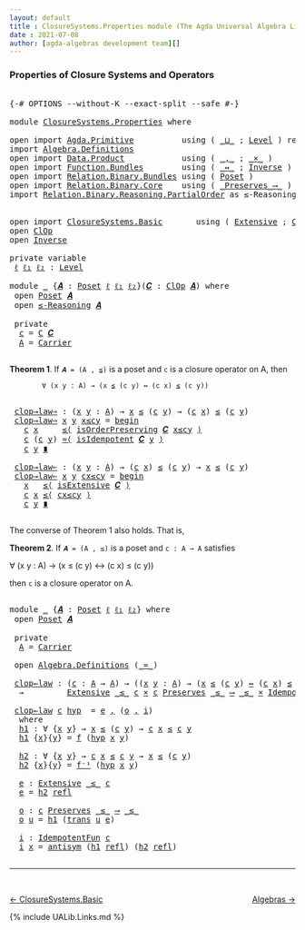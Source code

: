 ```yaml
---
layout: default
title : ClosureSystems.Properties module (The Agda Universal Algebra Library)
date : 2021-07-08
author: [agda-algebras development team][]
---
```


### <a id="properties-of-closure-systems-and-operators">Properties of Closure Systems and Operators</a>

<pre class="Agda">

<a id="284" class="Symbol">{-#</a> <a id="288" class="Keyword">OPTIONS</a> <a id="296" class="Pragma">--without-K</a> <a id="308" class="Pragma">--exact-split</a> <a id="322" class="Pragma">--safe</a> <a id="329" class="Symbol">#-}</a>

<a id="334" class="Keyword">module</a> <a id="341" href="ClosureSystems.Properties.html" class="Module">ClosureSystems.Properties</a> <a id="367" class="Keyword">where</a>

<a id="374" class="Keyword">open</a> <a id="379" class="Keyword">import</a> <a id="386" href="Agda.Primitive.html" class="Module">Agda.Primitive</a>          <a id="410" class="Keyword">using</a> <a id="416" class="Symbol">(</a> <a id="418" href="Agda.Primitive.html#810" class="Primitive Operator">_⊔_</a> <a id="422" class="Symbol">;</a> <a id="424" href="Agda.Primitive.html#597" class="Postulate">Level</a> <a id="430" class="Symbol">)</a> <a id="432" class="Keyword">renaming</a> <a id="441" class="Symbol">(</a> <a id="443" href="Agda.Primitive.html#326" class="Primitive">Set</a> <a id="447" class="Symbol">to</a> <a id="450" class="Primitive">Type</a> <a id="455" class="Symbol">)</a>
<a id="457" class="Keyword">import</a> <a id="464" href="Algebra.Definitions.html" class="Module">Algebra.Definitions</a>
<a id="484" class="Keyword">open</a> <a id="489" class="Keyword">import</a> <a id="496" href="Data.Product.html" class="Module">Data.Product</a>            <a id="520" class="Keyword">using</a> <a id="526" class="Symbol">(</a> <a id="528" href="Agda.Builtin.Sigma.html#236" class="InductiveConstructor Operator">_,_</a> <a id="532" class="Symbol">;</a> <a id="534" href="Data.Product.html#1167" class="Function Operator">_×_</a> <a id="538" class="Symbol">)</a>
<a id="540" class="Keyword">open</a> <a id="545" class="Keyword">import</a> <a id="552" href="Function.Bundles.html" class="Module">Function.Bundles</a>        <a id="576" class="Keyword">using</a> <a id="582" class="Symbol">(</a> <a id="584" href="Function.Bundles.html#8810" class="Function Operator">_↔_</a> <a id="588" class="Symbol">;</a> <a id="590" href="Function.Bundles.html#5792" class="Record">Inverse</a> <a id="598" class="Symbol">)</a>
<a id="600" class="Keyword">open</a> <a id="605" class="Keyword">import</a> <a id="612" href="Relation.Binary.Bundles.html" class="Module">Relation.Binary.Bundles</a> <a id="636" class="Keyword">using</a> <a id="642" class="Symbol">(</a> <a id="644" href="Relation.Binary.Bundles.html#3028" class="Record">Poset</a> <a id="650" class="Symbol">)</a>
<a id="652" class="Keyword">open</a> <a id="657" class="Keyword">import</a> <a id="664" href="Relation.Binary.Core.html" class="Module">Relation.Binary.Core</a>    <a id="688" class="Keyword">using</a> <a id="694" class="Symbol">(</a> <a id="696" href="Relation.Binary.Core.html#1563" class="Function Operator">_Preserves_⟶_</a> <a id="710" class="Symbol">)</a>
<a id="712" class="Keyword">import</a> <a id="719" href="Relation.Binary.Reasoning.PartialOrder.html" class="Module">Relation.Binary.Reasoning.PartialOrder</a> <a id="758" class="Symbol">as</a> <a id="761" class="Module">≤-Reasoning</a>


<a id="775" class="Keyword">open</a> <a id="780" class="Keyword">import</a> <a id="787" href="ClosureSystems.Basic.html" class="Module">ClosureSystems.Basic</a>       <a id="814" class="Keyword">using</a> <a id="820" class="Symbol">(</a> <a id="822" href="ClosureSystems.Basic.html#1549" class="Function">Extensive</a> <a id="832" class="Symbol">;</a> <a id="834" href="ClosureSystems.Basic.html#2423" class="Record">ClOp</a> <a id="839" class="Symbol">)</a>
<a id="841" class="Keyword">open</a> <a id="846" href="ClosureSystems.Basic.html#2423" class="Module">ClOp</a>
<a id="851" class="Keyword">open</a> <a id="856" href="Function.Bundles.html#5792" class="Module">Inverse</a>

<a id="865" class="Keyword">private</a> <a id="873" class="Keyword">variable</a>
 <a id="883" href="ClosureSystems.Properties.html#883" class="Generalizable">ℓ</a> <a id="885" href="ClosureSystems.Properties.html#885" class="Generalizable">ℓ₁</a> <a id="888" href="ClosureSystems.Properties.html#888" class="Generalizable">ℓ₂</a> <a id="891" class="Symbol">:</a> <a id="893" href="Agda.Primitive.html#597" class="Postulate">Level</a>

<a id="900" class="Keyword">module</a> <a id="907" href="ClosureSystems.Properties.html#907" class="Module">_</a> <a id="909" class="Symbol">{</a><a id="910" href="ClosureSystems.Properties.html#910" class="Bound">𝑨</a> <a id="912" class="Symbol">:</a> <a id="914" href="Relation.Binary.Bundles.html#3028" class="Record">Poset</a> <a id="920" href="ClosureSystems.Properties.html#883" class="Generalizable">ℓ</a> <a id="922" href="ClosureSystems.Properties.html#885" class="Generalizable">ℓ₁</a> <a id="925" href="ClosureSystems.Properties.html#888" class="Generalizable">ℓ₂</a><a id="927" class="Symbol">}(</a><a id="929" href="ClosureSystems.Properties.html#929" class="Bound">𝑪</a> <a id="931" class="Symbol">:</a> <a id="933" href="ClosureSystems.Basic.html#2423" class="Record">ClOp</a> <a id="938" href="ClosureSystems.Properties.html#910" class="Bound">𝑨</a><a id="939" class="Symbol">)</a> <a id="941" class="Keyword">where</a>
 <a id="948" class="Keyword">open</a> <a id="953" href="Relation.Binary.Bundles.html#3028" class="Module">Poset</a> <a id="959" href="ClosureSystems.Properties.html#910" class="Bound">𝑨</a>
 <a id="962" class="Keyword">open</a> <a id="967" href="Relation.Binary.Reasoning.PartialOrder.html" class="Module">≤-Reasoning</a> <a id="979" href="ClosureSystems.Properties.html#910" class="Bound">𝑨</a>

 <a id="983" class="Keyword">private</a>
  <a id="993" href="ClosureSystems.Properties.html#993" class="Function">c</a> <a id="995" class="Symbol">=</a> <a id="997" href="ClosureSystems.Basic.html#2575" class="Field">C</a> <a id="999" href="ClosureSystems.Properties.html#929" class="Bound">𝑪</a>
  <a id="1003" href="ClosureSystems.Properties.html#1003" class="Function">A</a> <a id="1005" class="Symbol">=</a> <a id="1007" href="Relation.Binary.Bundles.html#3104" class="Function">Carrier</a>

</pre>

**Theorem 1**. If `𝑨 = (A , ≦)` is a poset and `c` is a closure operator on A, then

            ∀ (x y : A) → (x ≦ (c y) ↔ (c x) ≦ (c y))

<pre class="Agda">

 <a id="1183" href="ClosureSystems.Properties.html#1183" class="Function">clop→law⇒</a> <a id="1193" class="Symbol">:</a> <a id="1195" class="Symbol">(</a><a id="1196" href="ClosureSystems.Properties.html#1196" class="Bound">x</a> <a id="1198" href="ClosureSystems.Properties.html#1198" class="Bound">y</a> <a id="1200" class="Symbol">:</a> <a id="1202" href="ClosureSystems.Properties.html#1003" class="Function">A</a><a id="1203" class="Symbol">)</a> <a id="1205" class="Symbol">→</a> <a id="1207" href="ClosureSystems.Properties.html#1196" class="Bound">x</a> <a id="1209" href="Relation.Binary.Bundles.html#3167" class="Function Operator">≤</a> <a id="1211" class="Symbol">(</a><a id="1212" href="ClosureSystems.Properties.html#993" class="Function">c</a> <a id="1214" href="ClosureSystems.Properties.html#1198" class="Bound">y</a><a id="1215" class="Symbol">)</a> <a id="1217" class="Symbol">→</a> <a id="1219" class="Symbol">(</a><a id="1220" href="ClosureSystems.Properties.html#993" class="Function">c</a> <a id="1222" href="ClosureSystems.Properties.html#1196" class="Bound">x</a><a id="1223" class="Symbol">)</a> <a id="1225" href="Relation.Binary.Bundles.html#3167" class="Function Operator">≤</a> <a id="1227" class="Symbol">(</a><a id="1228" href="ClosureSystems.Properties.html#993" class="Function">c</a> <a id="1230" href="ClosureSystems.Properties.html#1198" class="Bound">y</a><a id="1231" class="Symbol">)</a>
 <a id="1234" href="ClosureSystems.Properties.html#1183" class="Function">clop→law⇒</a> <a id="1244" href="ClosureSystems.Properties.html#1244" class="Bound">x</a> <a id="1246" href="ClosureSystems.Properties.html#1246" class="Bound">y</a> <a id="1248" href="ClosureSystems.Properties.html#1248" class="Bound">x≤cy</a> <a id="1253" class="Symbol">=</a> <a id="1255" href="Relation.Binary.Reasoning.Base.Triple.html#3010" class="Function Operator">begin</a>
   <a id="1264" href="ClosureSystems.Properties.html#993" class="Function">c</a> <a id="1266" href="ClosureSystems.Properties.html#1244" class="Bound">x</a>     <a id="1272" href="Relation.Binary.Reasoning.Base.Triple.html#3745" class="Function">≤⟨</a> <a id="1275" href="ClosureSystems.Basic.html#2625" class="Field">isOrderPreserving</a> <a id="1293" href="ClosureSystems.Properties.html#929" class="Bound">𝑪</a> <a id="1295" href="ClosureSystems.Properties.html#1248" class="Bound">x≤cy</a> <a id="1300" href="Relation.Binary.Reasoning.Base.Triple.html#3745" class="Function">⟩</a>
   <a id="1305" href="ClosureSystems.Properties.html#993" class="Function">c</a> <a id="1307" class="Symbol">(</a><a id="1308" href="ClosureSystems.Properties.html#993" class="Function">c</a> <a id="1310" href="ClosureSystems.Properties.html#1246" class="Bound">y</a><a id="1311" class="Symbol">)</a> <a id="1313" href="Relation.Binary.Reasoning.Base.Triple.html#4035" class="Function">≈⟨</a> <a id="1316" href="ClosureSystems.Basic.html#2669" class="Field">isIdempotent</a> <a id="1329" href="ClosureSystems.Properties.html#929" class="Bound">𝑪</a> <a id="1331" href="ClosureSystems.Properties.html#1246" class="Bound">y</a> <a id="1333" href="Relation.Binary.Reasoning.Base.Triple.html#4035" class="Function">⟩</a>
   <a id="1338" href="ClosureSystems.Properties.html#993" class="Function">c</a> <a id="1340" href="ClosureSystems.Properties.html#1246" class="Bound">y</a> <a id="1342" href="Relation.Binary.Reasoning.Base.Triple.html#5119" class="Function Operator">∎</a>

 <a id="1346" href="ClosureSystems.Properties.html#1346" class="Function">clop→law⇐</a> <a id="1356" class="Symbol">:</a> <a id="1358" class="Symbol">(</a><a id="1359" href="ClosureSystems.Properties.html#1359" class="Bound">x</a> <a id="1361" href="ClosureSystems.Properties.html#1361" class="Bound">y</a> <a id="1363" class="Symbol">:</a> <a id="1365" href="ClosureSystems.Properties.html#1003" class="Function">A</a><a id="1366" class="Symbol">)</a> <a id="1368" class="Symbol">→</a> <a id="1370" class="Symbol">(</a><a id="1371" href="ClosureSystems.Properties.html#993" class="Function">c</a> <a id="1373" href="ClosureSystems.Properties.html#1359" class="Bound">x</a><a id="1374" class="Symbol">)</a> <a id="1376" href="Relation.Binary.Bundles.html#3167" class="Function Operator">≤</a> <a id="1378" class="Symbol">(</a><a id="1379" href="ClosureSystems.Properties.html#993" class="Function">c</a> <a id="1381" href="ClosureSystems.Properties.html#1361" class="Bound">y</a><a id="1382" class="Symbol">)</a> <a id="1384" class="Symbol">→</a> <a id="1386" href="ClosureSystems.Properties.html#1359" class="Bound">x</a> <a id="1388" href="Relation.Binary.Bundles.html#3167" class="Function Operator">≤</a> <a id="1390" class="Symbol">(</a><a id="1391" href="ClosureSystems.Properties.html#993" class="Function">c</a> <a id="1393" href="ClosureSystems.Properties.html#1361" class="Bound">y</a><a id="1394" class="Symbol">)</a>
 <a id="1397" href="ClosureSystems.Properties.html#1346" class="Function">clop→law⇐</a> <a id="1407" href="ClosureSystems.Properties.html#1407" class="Bound">x</a> <a id="1409" href="ClosureSystems.Properties.html#1409" class="Bound">y</a> <a id="1411" href="ClosureSystems.Properties.html#1411" class="Bound">cx≤cy</a> <a id="1417" class="Symbol">=</a> <a id="1419" href="Relation.Binary.Reasoning.Base.Triple.html#3010" class="Function Operator">begin</a>
   <a id="1428" href="ClosureSystems.Properties.html#1407" class="Bound">x</a>   <a id="1432" href="Relation.Binary.Reasoning.Base.Triple.html#3745" class="Function">≤⟨</a> <a id="1435" href="ClosureSystems.Basic.html#2587" class="Field">isExtensive</a> <a id="1447" href="ClosureSystems.Properties.html#929" class="Bound">𝑪</a> <a id="1449" href="Relation.Binary.Reasoning.Base.Triple.html#3745" class="Function">⟩</a>
   <a id="1454" href="ClosureSystems.Properties.html#993" class="Function">c</a> <a id="1456" href="ClosureSystems.Properties.html#1407" class="Bound">x</a> <a id="1458" href="Relation.Binary.Reasoning.Base.Triple.html#3745" class="Function">≤⟨</a> <a id="1461" href="ClosureSystems.Properties.html#1411" class="Bound">cx≤cy</a> <a id="1467" href="Relation.Binary.Reasoning.Base.Triple.html#3745" class="Function">⟩</a>
   <a id="1472" href="ClosureSystems.Properties.html#993" class="Function">c</a> <a id="1474" href="ClosureSystems.Properties.html#1409" class="Bound">y</a> <a id="1476" href="Relation.Binary.Reasoning.Base.Triple.html#5119" class="Function Operator">∎</a>

</pre>

The converse of Theorem 1 also holds. That is,

**Theorem 2**. If `𝑨 = (A , ≤)` is a poset and `c : A → A` satisfies

∀ (x y : A) → (x ≤ (c y) ↔ (c x) ≤ (c y))

then `c` is a closure operator on A.

<pre class="Agda">

<a id="1704" class="Keyword">module</a> <a id="1711" href="ClosureSystems.Properties.html#1711" class="Module">_</a> <a id="1713" class="Symbol">{</a><a id="1714" href="ClosureSystems.Properties.html#1714" class="Bound">𝑨</a> <a id="1716" class="Symbol">:</a> <a id="1718" href="Relation.Binary.Bundles.html#3028" class="Record">Poset</a> <a id="1724" href="ClosureSystems.Properties.html#883" class="Generalizable">ℓ</a> <a id="1726" href="ClosureSystems.Properties.html#885" class="Generalizable">ℓ₁</a> <a id="1729" href="ClosureSystems.Properties.html#888" class="Generalizable">ℓ₂</a><a id="1731" class="Symbol">}</a> <a id="1733" class="Keyword">where</a>
 <a id="1740" class="Keyword">open</a> <a id="1745" href="Relation.Binary.Bundles.html#3028" class="Module">Poset</a> <a id="1751" href="ClosureSystems.Properties.html#1714" class="Bound">𝑨</a>

 <a id="1755" class="Keyword">private</a>
  <a id="1765" href="ClosureSystems.Properties.html#1765" class="Function">A</a> <a id="1767" class="Symbol">=</a> <a id="1769" href="Relation.Binary.Bundles.html#3104" class="Field">Carrier</a>

 <a id="1779" class="Keyword">open</a> <a id="1784" href="Algebra.Definitions.html" class="Module">Algebra.Definitions</a> <a id="1804" class="Symbol">(</a><a id="1805" href="Relation.Binary.Bundles.html#3131" class="Field Operator">_≈_</a><a id="1808" class="Symbol">)</a>

 <a id="1812" href="ClosureSystems.Properties.html#1812" class="Function">clop←law</a> <a id="1821" class="Symbol">:</a> <a id="1823" class="Symbol">(</a><a id="1824" href="ClosureSystems.Properties.html#1824" class="Bound">c</a> <a id="1826" class="Symbol">:</a> <a id="1828" href="ClosureSystems.Properties.html#1765" class="Function">A</a> <a id="1830" class="Symbol">→</a> <a id="1832" href="ClosureSystems.Properties.html#1765" class="Function">A</a><a id="1833" class="Symbol">)</a> <a id="1835" class="Symbol">→</a> <a id="1837" class="Symbol">((</a><a id="1839" href="ClosureSystems.Properties.html#1839" class="Bound">x</a> <a id="1841" href="ClosureSystems.Properties.html#1841" class="Bound">y</a> <a id="1843" class="Symbol">:</a> <a id="1845" href="ClosureSystems.Properties.html#1765" class="Function">A</a><a id="1846" class="Symbol">)</a> <a id="1848" class="Symbol">→</a> <a id="1850" class="Symbol">(</a><a id="1851" href="ClosureSystems.Properties.html#1839" class="Bound">x</a> <a id="1853" href="Relation.Binary.Bundles.html#3167" class="Field Operator">≤</a> <a id="1855" class="Symbol">(</a><a id="1856" href="ClosureSystems.Properties.html#1824" class="Bound">c</a> <a id="1858" href="ClosureSystems.Properties.html#1841" class="Bound">y</a><a id="1859" class="Symbol">)</a> <a id="1861" href="Function.Bundles.html#8810" class="Function Operator">↔</a> <a id="1863" class="Symbol">(</a><a id="1864" href="ClosureSystems.Properties.html#1824" class="Bound">c</a> <a id="1866" href="ClosureSystems.Properties.html#1839" class="Bound">x</a><a id="1867" class="Symbol">)</a> <a id="1869" href="Relation.Binary.Bundles.html#3167" class="Field Operator">≤</a> <a id="1871" class="Symbol">(</a><a id="1872" href="ClosureSystems.Properties.html#1824" class="Bound">c</a> <a id="1874" href="ClosureSystems.Properties.html#1841" class="Bound">y</a><a id="1875" class="Symbol">)))</a>
  <a id="1881" class="Symbol">→</a>         <a id="1891" href="ClosureSystems.Basic.html#1549" class="Function">Extensive</a> <a id="1901" href="Relation.Binary.Bundles.html#3167" class="Field Operator">_≤_</a> <a id="1905" href="ClosureSystems.Properties.html#1824" class="Bound">c</a> <a id="1907" href="Data.Product.html#1167" class="Function Operator">×</a> <a id="1909" href="ClosureSystems.Properties.html#1824" class="Bound">c</a> <a id="1911" href="Relation.Binary.Core.html#1563" class="Function Operator">Preserves</a> <a id="1921" href="Relation.Binary.Bundles.html#3167" class="Field Operator">_≤_</a> <a id="1925" href="Relation.Binary.Core.html#1563" class="Function Operator">⟶</a> <a id="1927" href="Relation.Binary.Bundles.html#3167" class="Field Operator">_≤_</a> <a id="1931" href="Data.Product.html#1167" class="Function Operator">×</a> <a id="1933" href="Algebra.Definitions.html#2713" class="Function">IdempotentFun</a> <a id="1947" href="ClosureSystems.Properties.html#1824" class="Bound">c</a>

 <a id="1951" href="ClosureSystems.Properties.html#1812" class="Function">clop←law</a> <a id="1960" href="ClosureSystems.Properties.html#1960" class="Bound">c</a> <a id="1962" href="ClosureSystems.Properties.html#1962" class="Bound">hyp</a>  <a id="1967" class="Symbol">=</a> <a id="1969" href="ClosureSystems.Properties.html#2125" class="Function">e</a> <a id="1971" href="Agda.Builtin.Sigma.html#236" class="InductiveConstructor Operator">,</a> <a id="1973" class="Symbol">(</a><a id="1974" href="ClosureSystems.Properties.html#2162" class="Function">o</a> <a id="1976" href="Agda.Builtin.Sigma.html#236" class="InductiveConstructor Operator">,</a> <a id="1978" href="ClosureSystems.Properties.html#2214" class="Function">i</a><a id="1979" class="Symbol">)</a>
  <a id="1983" class="Keyword">where</a>
  <a id="1991" href="ClosureSystems.Properties.html#1991" class="Function">h1</a> <a id="1994" class="Symbol">:</a> <a id="1996" class="Symbol">∀</a> <a id="1998" class="Symbol">{</a><a id="1999" href="ClosureSystems.Properties.html#1999" class="Bound">x</a> <a id="2001" href="ClosureSystems.Properties.html#2001" class="Bound">y</a><a id="2002" class="Symbol">}</a> <a id="2004" class="Symbol">→</a> <a id="2006" href="ClosureSystems.Properties.html#1999" class="Bound">x</a> <a id="2008" href="Relation.Binary.Bundles.html#3167" class="Field Operator">≤</a> <a id="2010" class="Symbol">(</a><a id="2011" href="ClosureSystems.Properties.html#1960" class="Bound">c</a> <a id="2013" href="ClosureSystems.Properties.html#2001" class="Bound">y</a><a id="2014" class="Symbol">)</a> <a id="2016" class="Symbol">→</a> <a id="2018" href="ClosureSystems.Properties.html#1960" class="Bound">c</a> <a id="2020" href="ClosureSystems.Properties.html#1999" class="Bound">x</a> <a id="2022" href="Relation.Binary.Bundles.html#3167" class="Field Operator">≤</a> <a id="2024" href="ClosureSystems.Properties.html#1960" class="Bound">c</a> <a id="2026" href="ClosureSystems.Properties.html#2001" class="Bound">y</a>
  <a id="2030" href="ClosureSystems.Properties.html#1991" class="Function">h1</a> <a id="2033" class="Symbol">{</a><a id="2034" href="ClosureSystems.Properties.html#2034" class="Bound">x</a><a id="2035" class="Symbol">}{</a><a id="2037" href="ClosureSystems.Properties.html#2037" class="Bound">y</a><a id="2038" class="Symbol">}</a> <a id="2040" class="Symbol">=</a> <a id="2042" href="Function.Bundles.html#5846" class="Field">f</a> <a id="2044" class="Symbol">(</a><a id="2045" href="ClosureSystems.Properties.html#1962" class="Bound">hyp</a> <a id="2049" href="ClosureSystems.Properties.html#2034" class="Bound">x</a> <a id="2051" href="ClosureSystems.Properties.html#2037" class="Bound">y</a><a id="2052" class="Symbol">)</a>

  <a id="2057" href="ClosureSystems.Properties.html#2057" class="Function">h2</a> <a id="2060" class="Symbol">:</a> <a id="2062" class="Symbol">∀</a> <a id="2064" class="Symbol">{</a><a id="2065" href="ClosureSystems.Properties.html#2065" class="Bound">x</a> <a id="2067" href="ClosureSystems.Properties.html#2067" class="Bound">y</a><a id="2068" class="Symbol">}</a> <a id="2070" class="Symbol">→</a> <a id="2072" href="ClosureSystems.Properties.html#1960" class="Bound">c</a> <a id="2074" href="ClosureSystems.Properties.html#2065" class="Bound">x</a> <a id="2076" href="Relation.Binary.Bundles.html#3167" class="Field Operator">≤</a> <a id="2078" href="ClosureSystems.Properties.html#1960" class="Bound">c</a> <a id="2080" href="ClosureSystems.Properties.html#2067" class="Bound">y</a> <a id="2082" class="Symbol">→</a> <a id="2084" href="ClosureSystems.Properties.html#2065" class="Bound">x</a> <a id="2086" href="Relation.Binary.Bundles.html#3167" class="Field Operator">≤</a> <a id="2088" class="Symbol">(</a><a id="2089" href="ClosureSystems.Properties.html#1960" class="Bound">c</a> <a id="2091" href="ClosureSystems.Properties.html#2067" class="Bound">y</a><a id="2092" class="Symbol">)</a>
  <a id="2096" href="ClosureSystems.Properties.html#2057" class="Function">h2</a> <a id="2099" class="Symbol">{</a><a id="2100" href="ClosureSystems.Properties.html#2100" class="Bound">x</a><a id="2101" class="Symbol">}{</a><a id="2103" href="ClosureSystems.Properties.html#2103" class="Bound">y</a><a id="2104" class="Symbol">}</a> <a id="2106" class="Symbol">=</a> <a id="2108" href="Function.Bundles.html#5870" class="Field">f⁻¹</a> <a id="2112" class="Symbol">(</a><a id="2113" href="ClosureSystems.Properties.html#1962" class="Bound">hyp</a> <a id="2117" href="ClosureSystems.Properties.html#2100" class="Bound">x</a> <a id="2119" href="ClosureSystems.Properties.html#2103" class="Bound">y</a><a id="2120" class="Symbol">)</a>

  <a id="2125" href="ClosureSystems.Properties.html#2125" class="Function">e</a> <a id="2127" class="Symbol">:</a> <a id="2129" href="ClosureSystems.Basic.html#1549" class="Function">Extensive</a> <a id="2139" href="Relation.Binary.Bundles.html#3167" class="Field Operator">_≤_</a> <a id="2143" href="ClosureSystems.Properties.html#1960" class="Bound">c</a>
  <a id="2147" href="ClosureSystems.Properties.html#2125" class="Function">e</a> <a id="2149" class="Symbol">=</a> <a id="2151" href="ClosureSystems.Properties.html#2057" class="Function">h2</a> <a id="2154" href="Relation.Binary.Structures.html#2438" class="Function">refl</a>

  <a id="2162" href="ClosureSystems.Properties.html#2162" class="Function">o</a> <a id="2164" class="Symbol">:</a> <a id="2166" href="ClosureSystems.Properties.html#1960" class="Bound">c</a> <a id="2168" href="Relation.Binary.Core.html#1563" class="Function Operator">Preserves</a> <a id="2178" href="Relation.Binary.Bundles.html#3167" class="Field Operator">_≤_</a> <a id="2182" href="Relation.Binary.Core.html#1563" class="Function Operator">⟶</a> <a id="2184" href="Relation.Binary.Bundles.html#3167" class="Field Operator">_≤_</a>
  <a id="2190" href="ClosureSystems.Properties.html#2162" class="Function">o</a> <a id="2192" href="ClosureSystems.Properties.html#2192" class="Bound">u</a> <a id="2194" class="Symbol">=</a> <a id="2196" href="ClosureSystems.Properties.html#1991" class="Function">h1</a> <a id="2199" class="Symbol">(</a><a id="2200" href="Relation.Binary.Structures.html#2361" class="Function">trans</a> <a id="2206" href="ClosureSystems.Properties.html#2192" class="Bound">u</a> <a id="2208" href="ClosureSystems.Properties.html#2125" class="Function">e</a><a id="2209" class="Symbol">)</a>

  <a id="2214" href="ClosureSystems.Properties.html#2214" class="Function">i</a> <a id="2216" class="Symbol">:</a> <a id="2218" href="Algebra.Definitions.html#2713" class="Function">IdempotentFun</a> <a id="2232" href="ClosureSystems.Properties.html#1960" class="Bound">c</a>
  <a id="2236" href="ClosureSystems.Properties.html#2214" class="Function">i</a> <a id="2238" href="ClosureSystems.Properties.html#2238" class="Bound">x</a> <a id="2240" class="Symbol">=</a> <a id="2242" href="Relation.Binary.Structures.html#3275" class="Function">antisym</a> <a id="2250" class="Symbol">(</a><a id="2251" href="ClosureSystems.Properties.html#1991" class="Function">h1</a> <a id="2254" href="Relation.Binary.Structures.html#2438" class="Function">refl</a><a id="2258" class="Symbol">)</a> <a id="2260" class="Symbol">(</a><a id="2261" href="ClosureSystems.Properties.html#2057" class="Function">h2</a> <a id="2264" href="Relation.Binary.Structures.html#2438" class="Function">refl</a><a id="2268" class="Symbol">)</a>

</pre>

----------------------------

<br>

[← ClosureSystems.Basic](ClosureSystems.Basic.html)
<span style="float:right;">[Algebras →](Algebras.html)</span>

{% include UALib.Links.md %}

[agda-algebras development team]: https://github.com/ualib/agda-algebras#the-agda-algebras-development-team

